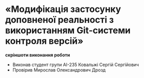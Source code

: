 # «Модифікація застосунку доповненої реальності з використанням Git-системи контроля версій» 
**скріншоти виконання роботи** 
- Виконав студент групи AI-235 Ковальжі Сергій Сергійович
- Провірив Мирослав Олександрович Дрозд
